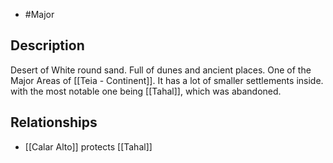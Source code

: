 - #Major
## Description
Desert of White round sand. Full of dunes and ancient places.
One of the Major Areas of [[Teia - Continent]]. It has a lot of smaller settlements inside. with the most notable one being [[Tahal]], which was abandoned.
## Relationships
- [[Calar Alto]] protects [[Tahal]]